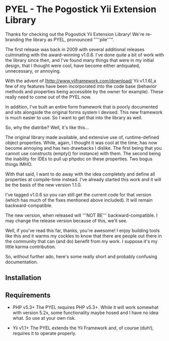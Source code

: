PYEL - The Pogostick Yii Extension Library
==========================================

Thanks for checking out the Pogostick Yii Extension Library! We're re-branding the library as PYEL, pronounced "'''pile'''".

The first release was back in 2009 with several additional releases culminating with the award-winning v1.0.6. I've done quite
a bit of work with the library since then, and I've found many things that were in my initial design, that I thought were cool,
have become either antiquated, unnecessary, or annoying.

With the advent of [http://www.yiiframework.com/download/ Yii v1.1.6],a few of my features have been incorporated into the
code base (behavior methods and properties being accessible by the owner for example). These really need to come out of the PYEL now.

In addition, I've built an entire form framework that is poorly documented and sits alongside the original forms system I devised. This new
framework is much easier to use. So I want to get that into the library as well.

So, why the diatribe? Well, it's like this...

The original library made available, and extensive use of, runtime-defined object properties. While, again, I thought it was cool at the time;
has now become annoying and has two drawbacks I dislike. The first being that you cannot use constructs (empty() for instance) with them.
The second being the inability for IDEs to pull up phpdoc on these properties. Two bogus things IMHO.

With that said, I want to do away with the idea completely and define all properties at compile-time instead. I've already started this
work and it will be the basis of the new version 1.1.0.

I've tagged v1.0.6 so you can still get the current code for that version (which has much of the fixes mentioned above included). It will remain backward-compatible.

The new version, when released will '''NOT BE''' backward-compatible. I may change the release version because of this, we'll see.

Well, if you've read this far, thanks, you're awesome! I enjoy building tools like this and it warms my cockles to know that there are people out there
in the community that can (and do) benefit from my work. I suppose it's my little karma contribution.

So, without further ado, here's some really short and probably confusing documentation.


Installation
------------

Requirements
------------

* PHP v5.3+
 The PYEL requires PHP v5.3+. While it will work somewhat with version 5.2x, some functionality maybe hosed and I have no idea what. So use at your own risk.

* Yii v1.1+
 The PYEL extends the Yii Framework and, of course (duh!), requires it to operate properly.

